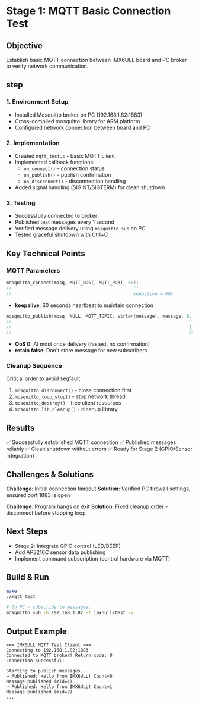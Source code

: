 # Stage 1: MQTT Basic Connection Test

## Objective
Establish basic MQTT connection between IMX6ULL board and PC broker to verify network communication.

## step

### 1. Environment Setup
- Installed Mosquitto broker on PC (192.168.1.82:1883)
- Cross-compiled mosquitto library for ARM platform
- Configured network connection between board and PC

### 2. Implementation
- Created `mqtt_test.c` - basic MQTT client
- Implemented callback functions:
  - `on_connect()` - connection status
  - `on_publish()` - publish confirmation
  - `on_disconnect()` - disconnection handling
- Added signal handling (SIGINT/SIGTERM) for clean shutdown

### 3. Testing
- Successfully connected to broker
- Published test messages every 1 second
- Verified message delivery using `mosquitto_sub` on PC
- Tested graceful shutdown with Ctrl+C

## Key Technical Points

### MQTT Parameters
```c
mosquitto_connect(mosq, MQTT_HOST, MQTT_PORT, 60);
//                                              ^^
//                                              keepalive = 60s
```
- **keepalive**: 60 seconds heartbeat to maintain connection

```c
mosquitto_publish(mosq, NULL, MQTT_TOPIC, strlen(message), message, 0, false);
//                                                                   ^  ^^^^^
//                                                                   |  retain flag
//                                                                   QoS level (0)
```
- **QoS 0**: At most once delivery (fastest, no confirmation)
- **retain false**: Don't store message for new subscribers

### Cleanup Sequence
Critical order to avoid segfault:
1. `mosquitto_disconnect()` - close connection first
2. `mosquitto_loop_stop()` - stop network thread
3. `mosquitto_destroy()` - free client resources
4. `mosquitto_lib_cleanup()` - cleanup library

## Results
✅ Successfully established MQTT connection 
✅ Published messages reliably 
✅ Clean shutdown without errors 
✅ Ready for Stage 2 (GPIO/Sensor integration)

## Challenges & Solutions

**Challenge**: Initial connection timeout 
**Solution**: Verified PC firewall settings, ensured port 1883 is open

**Challenge**: Program hangs on exit 
**Solution**: Fixed cleanup order - disconnect before stopping loop

## Next Steps
- Stage 2: Integrate GPIO control (LED/BEEP)
- Add AP3216C sensor data publishing
- Implement command subscription (control hardware via MQTT)

## Build & Run
```bash
make
./mqtt_test

# On PC - subscribe to messages:
mosquitto_sub -h 192.168.1.82 -t imx6ull/test -v
```

## Output Example
```
=== IMX6ULL MQTT Test Client ===
Connecting to 192.168.1.82:1883
Connected to MQTT broker! Return code: 0
Connection successful!

Starting to publish messages...
→ Published: Hello from IMX6ULL! Count=0
Message published (mid=1)
→ Published: Hello from IMX6ULL! Count=1
Message published (mid=2)
...
```
